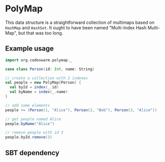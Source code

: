 PolyMap
=======

This data structure is a straightforward collection of multimaps based on `HashMap` and `HashSet`.
It ought to have been named "Multi-Index Hash Multi-Map", but that was too long.

Example usage
-------------

```scala
import org.codeswarm.polymap._

case class Person(id: Int, name: String)

// create a collection with 2 indexes
val people = new PolyMap[Person] {
  val byId = index(_.id)
  val byName = index(_.name)
}

// add some elements
people += (Person(1, "Alice"), Person(2, "Bob"), Person(3, "Alice"))

// get people named Alice
people.byName("Alice")

// remove people with id 3
people.byId.remove(3)
```

SBT dependency
--------------


